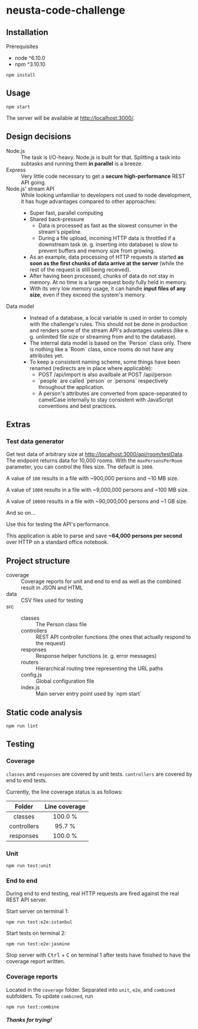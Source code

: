 # neusta-code-challenge

## Installation
Prerequisites
* node ^6.10.0
* npm ^3.10.10
```
npm install
```

## Usage
```
npm start
```
The server will be available at [http://localhost:3000/](http://localhost:3000/).

## Design decisions
<dl>
    <dt>Node.js</dt>
    <dd>The task is I/O-heavy. Node.js is built for that. Splitting a task into subtasks and running them <b>in parallel</b> is a breeze.</dd>
    <dt>Express</dt>
    <dd>Very little code necessary to get a <b>secure high-performance</b> REST API going.</dd>
    <dt>Node.js' stream API</dt>
    <dd>
        While looking unfamiliar to developers not used to node development, it has huge advantages compared to other approaches:
        <ul>
            <li>Super fast, parallel computing</li>
            <li>
                Shared back-pressure
                <ul>
                    <li>Data is processed as fast as the slowest consumer in the stream's pipeline.</li>
                    <li>During a file upload, incoming HTTP data is throttled if a downstream task (e. g. inserting into database) is slow to prevent buffers and memory size from growing.</li>
                </ul>
            </li>
            <li>As an example, data processing of HTTP requests is started <b>as soon as the first chunks of data arrive at the server</b> (while the rest of the request is still being received).</li>
            <li>After having been processed, chunks of data do not stay in memory. At no time is a large request body fully held in memory.</li>
            <li>With its very low memory usage, it can handle <b>input files of any size</b>, even if they exceed the system's memory.</li>
    </dd>
    <dt>Data model</dt>
    <dd>
        <ul>
            <li>
                Instead of a database, a local variable is used in order to comply with the challenge's rules. This should not be done in production and renders some of the stream API's advantages useless (like e. g. unlimited file size or streaming from and to the database).
            </li>
            <li>
                The internal data model is based on the `Person` class only. There is nothing like a `Room` class, since rooms do not have any attributes yet.
            </li>
            <li>
                To keep a consistent naming scheme, some things have been renamed (redirects are in place where applicable):
                <ul>
                    <li>POST /api/import is also availbale at POST /api/person</li>
                    <li>`people` are called `person` or `persons` respectively throughout the application.</li>
                    <li>A person's attributes are converted from space-separated to camelCase internally to stay consistent with JavaScript conventions and best practices.</li>
                </ul>
            </li>
        </ul>
    </dd>
</dl>

## Extras
### Test data generator
Get test data of arbitrary size at [http://localhost:3000/api/room/testData](http://localhost:3000/api/room/testData). The endpoint returns data for 10,000 rooms. With the `maxPersonsPerRoom` parameter, you can control the files size. The default is `1000`.

A value of `100` results in a file with ~900,000 persons and ~10 MB size.

A value of `1000` results in a file with ~9,000,000 persons and ~100 MB size.

A value of `10000` results in a file with ~90,000,000 persons and ~1 GB size.

And so on...

Use this for testing the API's performance.

This application is able to parse and save <b>~64,000 persons per second</b> over HTTP on a standard office notebook.

## Project structure
<dl>
    <dt>coverage</dt>
    <dd>Coverage reports for unit and end to end as well as the combined result in JSON and HTML</dd>
    <dt>data</dt>
    <dd>CSV files used for testing</dd>
    <dt>src</dt>
    <dd>
        <dl>
            <dt>classes</dt>
            <dd>The Person class file</dd>
            <dt>controllers</dt>
            <dd>REST API controller functions (the ones that actually respond to the request)</dd>
            <dt>responses</dt>
            <dd>Response helper functions (e. g. error messages)</dd>
            <dt>routers</dt>
            <dd>Hierarchical routing tree representing the URL paths</dd>
            <dt>config.js</dt>
            <dd>Global configuration file</dd>
            <dt>index.js</dt>
            <dd>Main server entry point used by `npm start`</dd>
        </dl>
    </dd>
</dl>

## Static code analysis
```
npm run lint
```

## Testing
### Coverage
`classes` and `responses` are covered by unit tests. `controllers` are covered by end to end tests.

Currently, the line coverage status is as follows:

|    Folder   | Line coverage |
|:-----------:|:-------------:|
| classes     |       100.0 % |
| controllers |        95.7 % |
| responses   |       100.0 % |

### Unit
```
npm run test:unit
```

### End to end
During end to end testing, real HTTP requests are fired against the real REST API server.

Start server on terminal 1:
```
npm run test:e2e:istanbul
```
Start tests on terminal 2:
```
npm run test:e2e:jasmine
```
Stop server with <kbd>Ctrl</kbd> + <kbd>C</kbd> on terminal 1 after tests have finished to have the coverage report written.

### Coverage reports
Located in the `coverage` folder. Separated into `unit`, `e2e`, and `combined` subfolders. To update `combined`, run
```
npm run test:combine
```

##### Thanks for trying!
